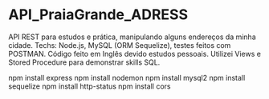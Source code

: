 # API_PraiaGrande_ADRESS
API REST para estudos e prática, manipulando alguns endereços da minha cidade. Techs: Node.js, MySQL (ORM Sequelize), testes feitos com POSTMAN.
Código feito em Inglês devido estudos pessoais. Utilizei Views e Stored Procedure para demonstrar skills SQL.

npm install express 
npm install nodemon
npm install mysql2 
npm install sequelize
npm install http-status
npm install cors
